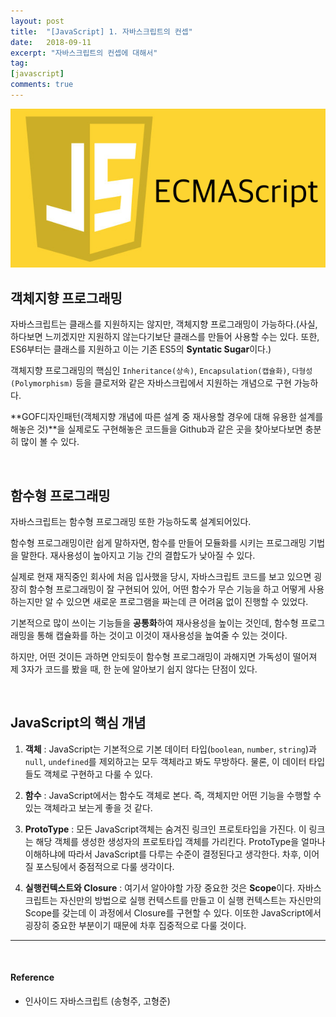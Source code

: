 ```yaml
---
layout: post
title:  "[JavaScript] 1. 자바스크립트의 컨셉"
date:   2018-09-11
excerpt: "자바스크립트의 컨셉에 대해서"
tag:
[javascript]
comments: true
---
```






![JavaScript](/assets/img/es5.png)


## 객체지향 프로그래밍



자바스크립트는 클래스를 지원하지는 않지만, 객체지향 프로그래밍이 가능하다.(사실, 하다보면 느끼겠지만 지원하지 않는다기보단 클래스를 만들어 사용할 수는 있다. 또한, ES6부터는 클래스를 지원하고 이는 기존 ES5의 **Syntatic Sugar**이다.)



객체지향 프로그래밍의 핵심인 `Inheritance(상속)`, `Encapsulation(캡슐화)`, `다형성(Polymorphism)` 등을 클로저와 같은 자바스크립에서 지원하는 개념으로 구현 가능하다.

**GOF디자인패턴(객체지향 개념에 따른 설계 중 재사용할 경우에 대해 유용한 설계를 해놓은 것)**을 실제로도 구현해놓은 코드들을 Github과 같은 곳을 찾아보다보면 충분히 많이 볼 수 있다.



<br/>

## 함수형 프로그래밍



자바스크립트는 함수형 프로그래밍 또한 가능하도록 설계되어있다.



함수형 프로그래밍이란 쉽게 말하자면, 함수를 만들어 모듈화를 시키는 프로그래밍 기법을 말한다. 재사용성이 높아지고 기능 간의 결합도가 낮아질 수 있다.



실제로 현재 재직중인 회사에 처음 입사했을 당시, 자바스크립트 코드를 보고 있으면 굉장히 함수형 프로그래밍이 잘 구현되어 있어, 어떤 함수가 무슨 기능을 하고 어떻게 사용하는지만 알 수 있으면 새로운 프로그램을 짜는데 큰 어려움 없이 진행할 수 있었다.

기본적으로 많이 쓰이는 기능들을 **공통화**하여 재사용성을 높이는 것인데, 함수형 프로그래밍을 통해 캡슐화를 하는 것이고 이것이 재사용성을 높여줄 수 있는 것이다.


하지만, 어떤 것이든 과하면 안되듯이 함수형 프로그래밍이 과해지면 가독성이 떨어져 제 3자가 코드를 봤을 때, 한 눈에 알아보기 쉽지 않다는 단점이 있다.

<br/>

## JavaScript의 핵심 개념



1. **객체** : JavaScript는 기본적으로 기본 데이터 타입(`boolean`, `number`, `string`)과 `null`, `undefined`를 제외하고는 모두 객체라고 봐도 무방하다. 물론, 이 데이터 타입들도 객체로 구현하고 다룰 수 있다.

2. **함수** :  JavaScript에서는 함수도 객체로 본다. 즉, 객체지만 어떤 기능을 수행할 수 있는 객체라고 보는게 좋을 것 같다.

3. **ProtoType** : 모든 JavaScript객체는 숨겨진 링크인 프로토타입을 가진다. 이 링크는 해당 객체를 생성한 생성자의 프로토타입 객체를 가리킨다. ProtoType을 얼마나 이해하냐에 따라서 JavaScript를 다루는 수준이 결정된다고 생각한다. 차후, 이어질 포스팅에서 중점적으로 다룰 생각이다.

4. **실행컨텍스트와 Closure** : 여기서 알아야할 가장 중요한 것은 **Scope**이다. 자바스크립트는 자신만의 방법으로 실행 컨텍스트를 만들고 이 실행 컨텍스트는 자신만의 Scope를 갖는데 이 과정에서 Closure를 구현할 수 있다. 이또한 JavaScript에서 굉장히 중요한 부분이기 때문에 차후 집중적으로 다룰 것이다.



* * *

<br/>

#### Reference
- 인사이드 자바스크립트 (송형주, 고형준)


